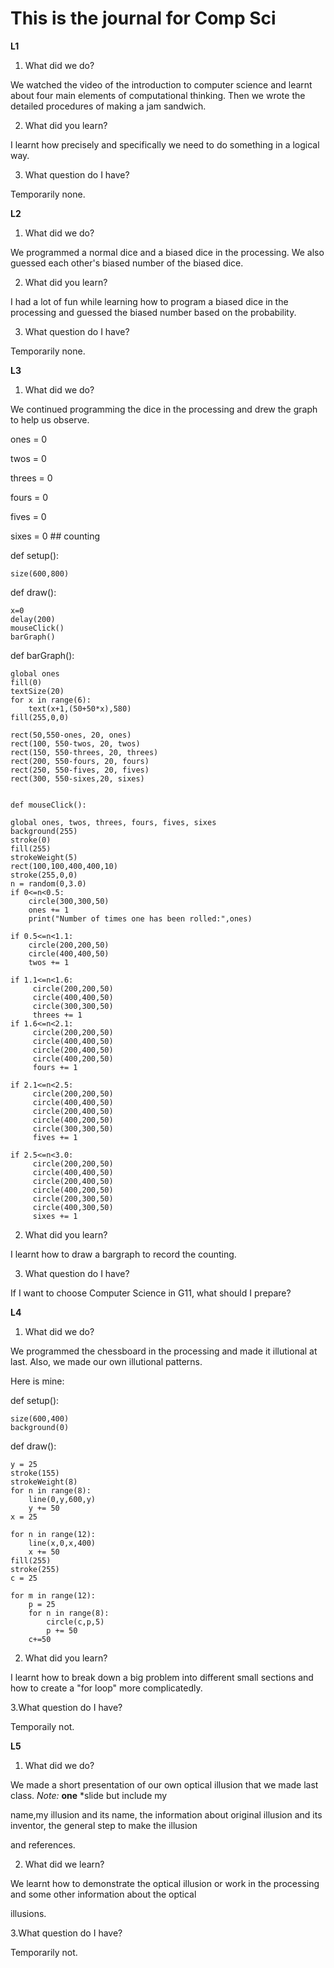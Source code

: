 # This is the journal for Comp Sci
**L1**

1. What did we do?

  We watched the video of the introduction to computer science and learnt about four main elements of computational thinking.   Then we wrote the detailed procedures of making a jam sandwich.
  
2. What did you learn?

  I learnt how precisely and specifically we need to do something in a logical way.  
  
3. What question do I have?

  
  Temporarily none.
  
**L2**

1. What did we do?

We programmed a normal dice and a biased dice in the processing. We also guessed each other's biased number of the biased dice.

2. What did you learn?

I had a lot of fun while learning how to program a biased dice in the processing and guessed the biased number based on the probability.

3. What question do I have?

Temporarily none.

**L3**

1. What did we do?

We continued programming the dice in the processing and drew the graph to help us observe.

ones = 0

twos = 0

threes = 0

fours = 0

fives = 0

sixes = 0 ## counting


def setup():

    size(600,800)

def draw():

    x=0
    delay(200)
    mouseClick()
    barGraph()
    
def barGraph():

    global ones
    fill(0)
    textSize(20)
    for x in range(6):
        text(x+1,(50+50*x),580)
    fill(255,0,0) 
    
    rect(50,550-ones, 20, ones)
    rect(100, 550-twos, 20, twos)
    rect(150, 550-threes, 20, threes)
    rect(200, 550-fours, 20, fours)
    rect(250, 550-fives, 20, fives)
    rect(300, 550-sixes,20, sixes)
 
    
    def mouseClick():

    global ones, twos, threes, fours, fives, sixes
    background(255)
    stroke(0)
    fill(255)
    strokeWeight(5)
    rect(100,100,400,400,10)
    stroke(255,0,0)
    n = random(0,3.0)
    if 0<=n<0.5:
        circle(300,300,50)
        ones += 1
        print("Number of times one has been rolled:",ones)
    
    if 0.5<=n<1.1:
        circle(200,200,50)
        circle(400,400,50)
        twos += 1
        
    if 1.1<=n<1.6:
         circle(200,200,50)
         circle(400,400,50)         
         circle(300,300,50)
         threes += 1
    if 1.6<=n<2.1:
         circle(200,200,50)
         circle(400,400,50)
         circle(200,400,50)
         circle(400,200,50)
         fours += 1
         
    if 2.1<=n<2.5:
         circle(200,200,50)
         circle(400,400,50)
         circle(200,400,50)
         circle(400,200,50)
         circle(300,300,50)
         fives += 1
         
    if 2.5<=n<3.0:
         circle(200,200,50)
         circle(400,400,50)
         circle(200,400,50)
         circle(400,200,50)
         circle(200,300,50)
         circle(400,300,50)
         sixes += 1 
          
2. What did you learn?

I learnt how to draw a bargraph to record the counting.

3. What question do I have?

If I want to choose Computer Science in G11, what should I prepare?
         
**L4**

1. What did we do?

We programmed the chessboard in the processing and made it illutional at last. Also, we made our own illutional patterns.

Here is mine:

def setup():

    size(600,400)
    background(0)
    
def draw():

    y = 25
    stroke(155)
    strokeWeight(8)
    for n in range(8):
        line(0,y,600,y)
        y += 50    
    x = 25  
      
    for n in range(12):
        line(x,0,x,400)
        x += 50 
    fill(255)
    stroke(255)   
    c = 25
    
    for m in range(12):
        p = 25
        for n in range(8):
            circle(c,p,5)
            p += 50
        c+=50
    
 
                
2. What did you learn?

I learnt how to break down a big problem into different small sections and how to create a "for loop" more complicatedly.

3.What question do I have?

Temporaily not.

**L5**

1. What did we do?

We made a short presentation of our own optical illusion that we made last class. *Note:* **one** *slide but include my 

name,my illusion and its name, the information about original illusion and its inventor, the general step to make the illusion 

and references. 

2. What did we learn?

We learnt how to demonstrate the optical illusion or work in the processing and some other information about the optical 

illusions.

3.What question do I have?

Temporarily not.


